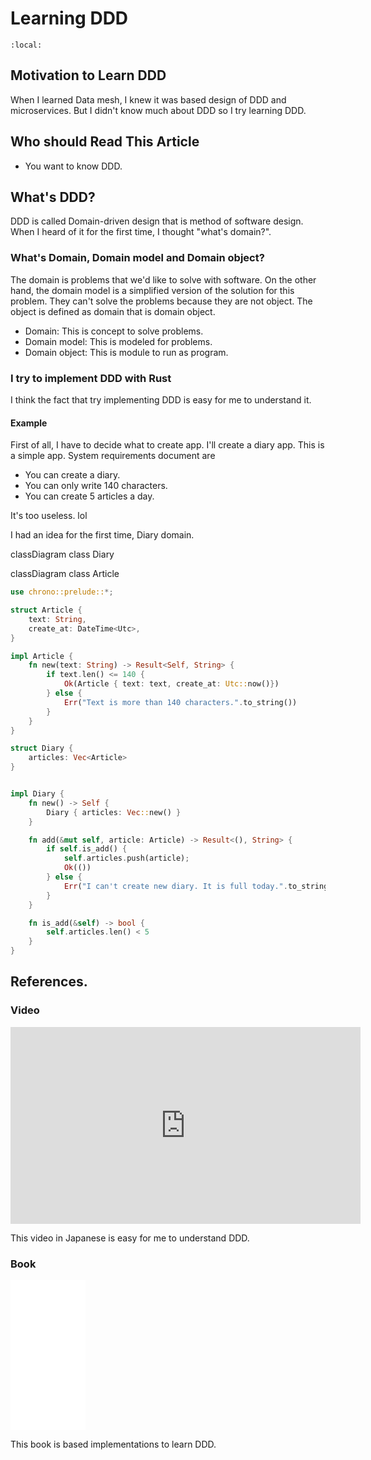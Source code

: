 # Learning DDD 
<script type="module">
  import mermaid from 'https://unpkg.com/mermaid@9/dist/mermaid.esm.min.mjs';
  mermaid.initialize({ startOnLoad: true });
</script>

```{contents}
:local:
```

## Motivation to Learn DDD
When I learned Data mesh, I knew it was based design of DDD and microservices.
But I didn't know much about DDD so I try learning DDD.

## Who should Read This Article
- You want to know DDD.

## What's DDD?
DDD is called Domain-driven design that is method of software design.
When I heard of it for the first time, I thought "what's domain?".

### What's Domain, Domain model and Domain object?
The domain is problems that we'd like to solve with software.
On the other hand, the domain model is a simplified version of the solution for this problem.
They can't solve the problems because they are not object. The object is defined as domain that is domain object. 

- Domain: This is concept to solve problems.
- Domain model: This is modeled for problems.
- Domain object: This is module to run as program.

### I try to implement DDD with Rust
I think the fact that try implementing DDD is easy for me to understand it. 

#### Example
First of all, I have to decide what to create app.
I'll create a diary app. This is a simple app.
System requirements document are

- You can create a diary.
- You can only write 140 characters.
- You can create 5 articles a day.

It's too useless. lol

I had an idea for the first time, Diary domain.

<div class=mermaid>
classDiagram
  class Diary

classDiagram
  class Article
</div>



```rust
use chrono::prelude::*;

struct Article {
    text: String,
    create_at: DateTime<Utc>,
}

impl Article {
    fn new(text: String) -> Result<Self, String> {
        if text.len() <= 140 {
            Ok(Article { text: text, create_at: Utc::now()})
        } else {
            Err("Text is more than 140 characters.".to_string())
        }
    }
}

struct Diary {
    articles: Vec<Article>
}


impl Diary {
    fn new() -> Self {
        Diary { articles: Vec::new() }
    }

    fn add(&mut self, article: Article) -> Result<(), String> {
        if self.is_add() {
            self.articles.push(article);
            Ok(())
        } else {
            Err("I can't create new diary. It is full today.".to_string())
        }
    }

    fn is_add(&self) -> bool {
        self.articles.len() < 5
    }
}
```


## References.
### Video
<iframe width="560" height="315" src="https://www.youtube.com/embed/A2EU0paEVJ0" title="YouTube video player" frameborder="0" allow="accelerometer; autoplay; clipboard-write; encrypted-media; gyroscope; picture-in-picture" allowfullscreen></iframe>

This video in Japanese is easy for me to understand DDD.
### Book
<iframe sandbox="allow-popups allow-scripts allow-modals allow-forms allow-same-origin" style="width:120px;height:240px;" marginwidth="0" marginheight="0" scrolling="no" frameborder="0" src="//rcm-fe.amazon-adsystem.com/e/cm?lt1=_blank&bc1=FFFFFF&IS2=1&bg1=FFFFFF&fc1=000000&lc1=0000FF&t=yujikawa-22&language=ja_JP&o=9&p=8&l=as4&m=amazon&f=ifr&ref=as_ss_li_til&asins=479815072X&linkId=87bf829477d756e835a723cd05454e93"></iframe>

This book is based implementations to learn DDD.
